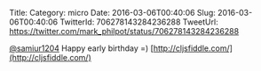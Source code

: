 Title: 
Category: micro
Date: 2016-03-06T00:40:06
Slug: 2016-03-06T00:40:06
TwitterId: 706278143284236288
TweetUrl: https://twitter.com/mark_philpot/status/706278143284236288

[@samiur1204](https://twitter.com/samiur1204) Happy early birthday =) [http://cljsfiddle.com/](http://cljsfiddle.com/)